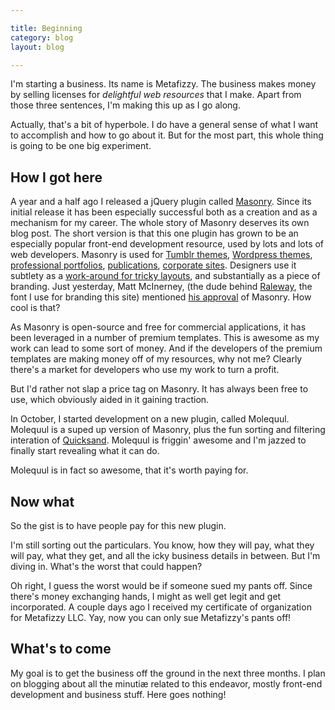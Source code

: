 ```yaml
---

title: Beginning
category: blog
layout: blog

---
```


I'm starting a business. Its name is <span class="metafizzy">Metafizzy</span>. The business makes money by selling licenses for <em>delightful web resources</em> that I make. Apart from those three sentences, I'm making this up as I go along.

Actually, that's a bit of hyperbole. I do have a general sense of what I want to accomplish and how to go about it. But for the most part, this whole thing is going to be one big experiment. 

How I got here
--------------

A year and a half ago I released a jQuery plugin called [Masonry](http://desandro.com/resources/jquery-masonry). Since its initial release it has been especially successful both as a creation and as a mechanism for my career. The whole story of Masonry deserves its own blog post. The short version is that this one plugin has grown to be an especially popular front-end development resource, used by lots and lots of web developers. Masonry is used for [Tumblr themes](http://www.delicious.com/desandro/jquerymasonry+tumblrtheme), [Wordpress themes](http://www.delicious.com/desandro/jquerymasonry+wordpresstheme), [professional portfolios](http://scribbletone.com/), [publications](http://www.bygonebureau.com/), [corporate sites](http://www.puma.com/running/media). Designers use it subtlety as a [work-around for tricky layouts](http://nicewebtype.tumblr.com/), and substantially as a piece of branding. Just yesterday, Matt McInerney, (the dude behind [Raleway](http://theleagueofmoveabletype.com/fonts/14-raleway), the font I use for branding this site) mentioned [his approval](http://twitter.com/#!/mattmc/status/15920148221272064) of Masonry. How cool is that?

As Masonry is open-source and free for commercial applications, it has been leveraged in a number of premium templates. This is awesome as my work can lead to some sort of money. And if the developers of the premium templates are making money off of my resources, why not me? Clearly there's a market for developers who use my work to turn a profit.

But I'd rather not slap a price tag on Masonry. It has always been free to use, which obviously aided in it gaining traction.

In October, I started development on a new plugin, called Molequul. Molequul is a suped up version of Masonry, plus the fun sorting and filtering interation of [Quicksand](http://razorjack.net/quicksand). Molequul is friggin' awesome and I'm jazzed to finally start revealing what it can do.

Molequul is in fact so awesome, that it's worth paying for.

Now what
--------

So the gist is to have people pay for this new plugin. 

I'm still sorting out the particulars. You know, how they will pay, what they will pay, what they get, and all the icky business details in between. But I'm diving in. What's the worst that could happen?

Oh right, I guess the worst would be if someone sued my pants off. Since there's money exchanging hands, I might as well get legit and get incorporated. A couple days ago I received my certificate of organization for <span class="metafizzy">Metafizzy</span> LLC. Yay, now you can only sue <span class="metafizzy">Metafizzy</span>'s pants off!

What's to come
--------------

My goal is to get the business off the ground in the next three months. I plan on blogging about all the minuti&aelig; related to this endeavor, mostly front-end development and business stuff. Here goes nothing!
